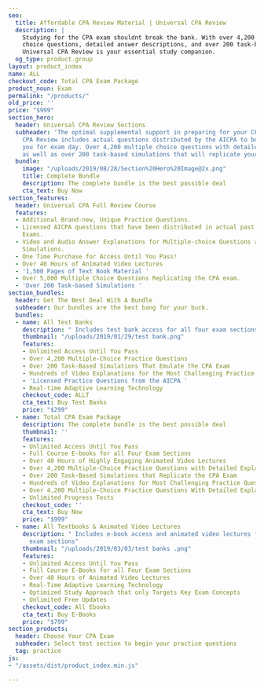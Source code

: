 ```yaml
---
seo:
  title: Affordable CPA Review Material | Universal CPA Review
  description: |
    Studying for the CPA exam shouldnt break the bank. With over 4,200 multiple
    choice questions, detailed answer descriptions, and over 200 task-based simulations replicating your real exam experience,
    Universal CPA Review is your essential study companion.
  og_type: product.group
layout: product_index
name: ALL
checkout_code: Total CPA Exam Package
product_noun: Exam
permalink: "/products/"
old_price: ''
price: "$999"
section_hero:
  header: Universal CPA Review Sections
  subheader: 'The optimal supplemental support in preparing for your CPA exam. Universal
    CPA Review includes actual questions distributed by the AICPA to better prepare
    you for exam day. Over 4,200 multiple choice questions with detailed answer descriptions
    as well as over 200 task-based simulations that will replicate your exam experience. '
  bundle:
    image: "/uploads/2019/08/28/Section%20Hero%20Image@2x.png"
    title: Complete Bundle
    description: The complete bundle is the best possible deal
    cta_text: Buy Now
section_features:
  header: Universal CPA Full Review Course
  features:
  - Additional Brand-new, Unique Practice Questions.
  - Licensed AICPA questions that have been distributed in actual past Uniform CPA
    Exams.
  - Video and Audio Answer Explanations for Multiple-choice Questions and Task-based
    Simulations.
  - One Time Purchase for Access Until You Pass!
  - Over 40 Hours of Animated Video Lectures
  - '1,500 Pages of Text Book Material '
  - Over 5,000 Multiple Choice Questions Replicating the CPA exam.
  - 'Over 200 Task-based Simulations '
section_bundles:
  header: Get The Best Deal With A Bundle
  subheader: Our bundles are the best bang for your buck.
  bundles:
  - name: All Test Banks
    description: " Includes test bank access for all four exam sections "
    thumbnail: "/uploads/2019/01/29/test bank.png"
    features:
    - Unlimited Access Until You Pass
    - Over 4,200 Multiple-Choice Practice Questions
    - Over 200 Task-Based Simulations That Emulate the CPA Exam
    - Hundreds of Video Explanations for the Most Challenging Practice Questions
    - 'Licensed Practice Questions from the AICPA '
    - Real-time Adaptive Learning Technology
    checkout_code: ALLT
    cta_text: Buy Test Banks
    price: "$299"
  - name: Total CPA Exam Package
    description: The complete bundle is the best possible deal
    thumbnail: ''
    features:
    - Unlimited Access Until You Pass
    - Full Course E-books for all Four Exam Sections
    - Over 40 Hours of Highly Engaging Animated Video Lectures
    - Over 4,200 Multiple-Choice Practice Questions with Detailed Explanations
    - Over 200 Task-Based Simulations that Replicate the CPA Exam
    - Hundreds of Video Explanations for Most Challenging Practice Questions
    - Over 4,200 Multiple-Choice Practice Questions With Detailed Explanations
    - Unlimited Progress Tests
    checkout_code: ''
    cta_text: Buy Now
    price: "$999"
  - name: All Textbooks & Animated Video Lectures
    description: " Includes e-book access and animated video lectures for all four
      exam sections"
    thumbnail: "/uploads/2019/03/03/test banks .png"
    features:
    - Unlimited Access Until You Pass
    - Full Course E-Books for all Four Exam Sections
    - Over 40 Hours of Animated Video Lectures
    - Real-Time Adaptive Learning Technology
    - Optimized Study Approach that only Targets Key Exam Concepts
    - Unlimited Free Updates
    checkout_code: All Ebooks
    cta_text: Buy E-Books
    price: "$799"
section_products:
  header: Choose Your CPA Exam
  subheader: Select test section to begin your practice questions
  tag: practice
js:
- "/assets/dist/product_index.min.js"

---
```

